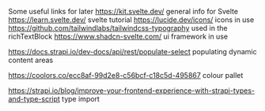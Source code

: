 Some useful links for later
https://kit.svelte.dev/ general info for Svelte
https://learn.svelte.dev/ svelte tutorial
https://lucide.dev/icons/ icons in use
https://github.com/tailwindlabs/tailwindcss-typography used in the richTextBlock
https://www.shadcn-svelte.com/ ui framework in use

https://docs.strapi.io/dev-docs/api/rest/populate-select populating dynamic content areas

https://coolors.co/ecc8af-99d2e8-c56bcf-c18c5d-495867 colour pallet

https://strapi.io/blog/improve-your-frontend-experience-with-strapi-types-and-type-script type import
